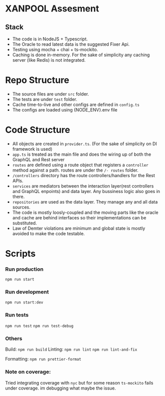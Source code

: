# XANPOOL Assesment

## Stack
- The code is in NodeJS + Typescript.
- The Oracle to read latest data is the suggested Fixer Api.
- Testing using mocha + chai + ts-mockito.
- Caching is done in-memory. For the sake of simplicity any caching server (like Redis) is not integrated.

# Repo Structure
- The source files are under `src` folder.
- The tests are under `test` folder.
- Cache time-to-live and other configs are defined in `config.ts`
- The configs are loaded using {NODE_ENV}.env file

# Code Structure
- All objects are created in `provider.ts`. (For the sake of simplicity on DI framework is used)
- `app.ts` is treated as the main file and does the wiring up of both the GraphQL and Rest server
- `routes` are defined using a route object that registers a `controller` method against a path. routes are under the `/- routes` folder.
- `/controllers` directory has the route controllers/handlers for the Rest APIs.
- `services` are mediators between the interaction layer(rest controllers and GraphQL enpoints) and  data layer. Any bussiness logic also goes in there.
- `repositories` are used as the data layer. They manage any and all data sources.
- The code is mostly loosly-coupled and the moving parts like the oracle and cache are behind interfaces so their implementations can be substituted.
- Law of Demter violations are minimum and global state is mostly avoided to make the code testable.

# Scripts

### Run production
``` npm run start ```

### Run development
``` npm run start:dev ```

### Run tests
``` npm run test ```
``` npm run test-debug ```

### Others
Build:
``` npm run build ```
Linting:
``` npm run lint ```
``` npm run lint-and-fix ```

Formatting:
``` npm run prettier-format ```

### Note on coverage:
Tried integrating coverage with `nyc` but for some reason `ts-mockito` fails under coverage. im debugging what maybe the issue.
